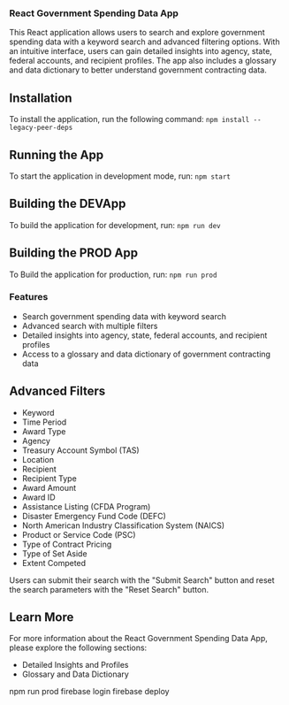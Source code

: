### React Government Spending Data App

This React application allows users to search and explore government spending data with a keyword search and advanced filtering options. With an intuitive interface, users can gain detailed insights into agency, state, federal accounts, and recipient profiles. The app also includes a glossary and data dictionary to better understand government contracting data.

## Installation
To install the application, run the following command:
`npm install --legacy-peer-deps`

## Running the App
To start the application in development mode, run:
`npm start`

## Building the DEVApp
To build the application for development, run:
`npm run dev`

## Building the PROD App
To Build the application for production, run:
`npm run prod`



### Features
- Search government spending data with keyword search
- Advanced search with multiple filters
- Detailed insights into agency, state, federal accounts, and recipient profiles
- Access to a glossary and data dictionary of government contracting data

## Advanced Filters
- Keyword
- Time Period
- Award Type
- Agency
- Treasury Account Symbol (TAS)
- Location
- Recipient
- Recipient Type
- Award Amount
- Award ID
- Assistance Listing (CFDA Program)
- Disaster Emergency Fund Code (DEFC)
- North American Industry Classification System (NAICS)
- Product or Service Code (PSC)
- Type of Contract Pricing
- Type of Set Aside
- Extent Competed

Users can submit their search with the "Submit Search" button and reset the search parameters with the "Reset Search" button.

## Learn More
For more information about the React Government Spending Data App, please explore the following sections:
- Detailed Insights and Profiles
- Glossary and Data Dictionary

npm run prod
firebase login 
firebase deploy

